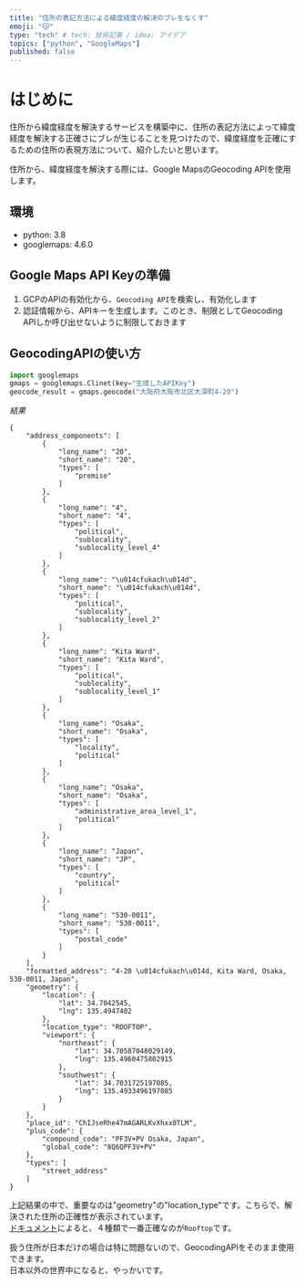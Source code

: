 ```yaml
---
title: "住所の表記方法による緯度経度の解決のブレをなくす"
emoji: "😽"
type: "tech" # tech: 技術記事 / idea: アイデア
topics: ["python", "GoogleMaps"]
published: false
---
```



# はじめに

住所から緯度経度を解決するサービスを構築中に、住所の表記方法によって緯度経度を解決する正確さにブレが生じることを見つけたので、緯度経度を正確にするための住所の表現方法について、紹介したいと思います。  

住所から、緯度経度を解決する際には、Google MapsのGeocoding APIを使用します。  

## 環境

- python: 3.8
- googlemaps: 4.6.0

## Google Maps API Keyの準備

1. GCPのAPIの有効化から、`Geocoding API`を検索し、有効化します
2. 認証情報から、APIキーを生成します。このとき、制限としてGeocoding APIしか呼び出せないように制限しておきます

## GeocodingAPIの使い方

```python
import googlemaps
gmaps = googlemaps.Clinet(key="生成したAPIKey")
geocode_result = gmaps.geocode("大阪府大阪市北区大深町4-20")
```

*結果*
```
{
    "address_components": [
        {
            "long_name": "20",
            "short_name": "20",
            "types": [
                "premise"
            ]
        },
        {
            "long_name": "4",
            "short_name": "4",
            "types": [
                "political",
                "sublocality",
                "sublocality_level_4"
            ]
        },
        {
            "long_name": "\u014cfukach\u014d",
            "short_name": "\u014cfukach\u014d",
            "types": [
                "political",
                "sublocality",
                "sublocality_level_2"
            ]
        },
        {
            "long_name": "Kita Ward",
            "short_name": "Kita Ward",
            "types": [
                "political",
                "sublocality",
                "sublocality_level_1"
            ]
        },
        {
            "long_name": "Osaka",
            "short_name": "Osaka",
            "types": [
                "locality",
                "political"
            ]
        },
        {
            "long_name": "Osaka",
            "short_name": "Osaka",
            "types": [
                "administrative_area_level_1",
                "political"
            ]
        },
        {
            "long_name": "Japan",
            "short_name": "JP",
            "types": [
                "country",
                "political"
            ]
        },
        {
            "long_name": "530-0011",
            "short_name": "530-0011",
            "types": [
                "postal_code"
            ]
        }
    ],
    "formatted_address": "4-20 \u014cfukach\u014d, Kita Ward, Osaka, 530-0011, Japan",
    "geometry": {
        "location": {
            "lat": 34.7042545,
            "lng": 135.4947402
        },
        "location_type": "ROOFTOP",
        "viewport": {
            "northeast": {
                "lat": 34.70587048029149,
                "lng": 135.4960475802915
            },
            "southwest": {
                "lat": 34.7031725197085,
                "lng": 135.4933496197085
            }
        }
    },
    "place_id": "ChIJseRhe47mAGARLKvXhxx0TLM",
    "plus_code": {
        "compound_code": "PF3V+PV Osaka, Japan",
        "global_code": "8Q6QPF3V+PV"
    },
    "types": [
        "street_address"
    ]
}
```

上記結果の中で、重要なのは"geometry"の"location_type"です。こちらで、解決された住所の正確性が表示されています。  
[ドキュメント](https://developers.google.com/maps/documentation/javascript/geocoding#GeocodingAddressTypes)によると、４種類で一番正確なのが`Rooftop`です。  

扱う住所が日本だけの場合は特に問題ないので、GeocodingAPIをそのまま使用できます。  
日本以外の世界中になると、やっかいです。